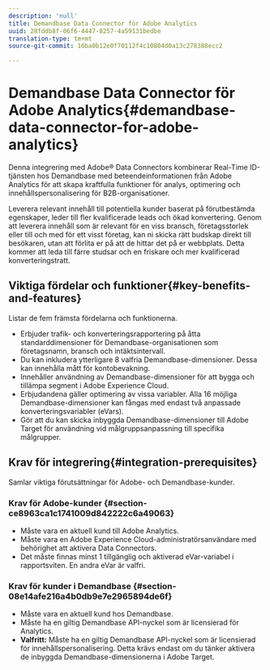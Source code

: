 ```yaml
---
description: 'null'
title: Demandbase Data Connector för Adobe Analytics
uuid: 28fddb8f-06f6-4447-8257-4a59131bedbe
translation-type: tm+mt
source-git-commit: 16ba0b12e0f70112f4c10804d0a13c278388ecc2

---
```



# Demandbase Data Connector för Adobe Analytics{#demandbase-data-connector-for-adobe-analytics}

Denna integrering med Adobe® Data Connectors kombinerar Real-Time ID-tjänsten hos Demandbase med beteendeinformationen från Adobe Analytics för att skapa kraftfulla funktioner för analys, optimering och innehållspersonalisering för B2B-organisationer.

Leverera relevant innehåll till potentiella kunder baserat på förutbestämda egenskaper, leder till fler kvalificerade leads och ökad konvertering. Genom att leverera innehåll som är relevant för en viss bransch, företagsstorlek eller till och med för ett visst företag, kan ni skicka rätt budskap direkt till besökaren, utan att förlita er på att de hittar det på er webbplats. Detta kommer att leda till färre studsar och en friskare och mer kvalificerad konverteringstratt.

## Viktiga fördelar och funktioner{#key-benefits-and-features}

Listar de fem främsta fördelarna och funktionerna.

* Erbjuder trafik- och konverteringsrapportering på åtta standarddimensioner för Demandbase-organisationen som företagsnamn, bransch och intäktsintervall.
* Du kan inkludera ytterligare 8 valfria Demandbase-dimensioner. Dessa kan innehålla mått för kontobevakning.
* Innehåller användning av Demandbase-dimensioner för att bygga och tillämpa segment i Adobe Experience Cloud.
* Erbjudandena gäller optimering av vissa variabler. Alla 16 möjliga Demandbase-dimensioner kan fångas med endast två anpassade konverteringsvariabler (eVars).
* Gör att du kan skicka inbyggda Demandbase-dimensioner till Adobe Target för användning vid målgruppsanpassning till specifika målgrupper.

## Krav för integrering{#integration-prerequisites}

Samlar viktiga förutsättningar för Adobe- och Demandbase-kunder.

### Krav för Adobe-kunder {#section-ce8963ca1c1741009d842222c6a49063}

* Måste vara en aktuell kund till Adobe Analytics.
* Måste vara en Adobe Experience Cloud-administratörsanvändare med behörighet att aktivera Data Connectors.
* Det måste finnas minst 1 tillgänglig och aktiverad eVar-variabel i rapportsviten. En andra eVar är valfri.

### Krav för kunder i Demandbase {#section-08e14afe216a4b0db9e7e2965894de6f}

* Måste vara en aktuell kund hos Demandbase.
* Måste ha en giltig Demandbase API-nyckel som är licensierad för Analytics.
* **Valfritt:** Måste ha en giltig Demandbase API-nyckel som är licensierad för innehållspersonalisering. Detta krävs endast om du tänker aktivera de inbyggda Demandbase-dimensionerna i Adobe Target.
